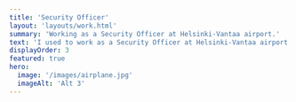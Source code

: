 ```yaml
---
title: 'Security Officer'
layout: 'layouts/work.html'
summary: 'Working as a Security Officer at Helsinki-Vantaa airport.'
text: 'I used to work as a Security Officer at Helsinki-Vantaa airport. Lorem ipsum dolor sit amet consectetur adipisicing elit. Cum quibusdam, nemo accusamus impedit veritatis in tempore, dicta sapiente amet qui exercitationem, delectus repudiandae excepturi porro consequatur? Ipsum laborum id ipsa ratione facere, alias quasi perferendis omnis unde temporibus neque velit minus perspiciatis quam magnam expedita deserunt facilis nulla nihil praesentium odio ex. Incidunt veritatis fugit, cupiditate, ducimus amet fugiat id dignissimos deleniti quod odit assumenda, impedit repudiandae explicabo? Voluptatum explicabo iure consequatur, odit hic harum aspernatur eius qui asperiores soluta perspiciatis quasi recusandae totam error eum? Quas reiciendis cum eligendi necessitatibus temporibus! Vel, quam natus libero tenetur qui velit ipsam.'
displayOrder: 3
featured: true
hero:
  image: '/images/airplane.jpg'
  imageAlt: 'Alt 3'
---
```

